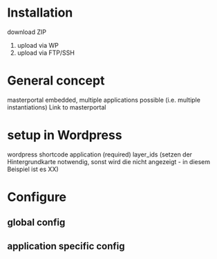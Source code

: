# Installation
download ZIP 
1) upload via WP
2) upload via FTP/SSH

# General concept
masterportal embedded, multiple applications possible (i.e. multiple instantiations)
Link to masterportal

# setup in Wordpress

wordpress shortcode
    application (required)
    layer_ids (setzen der Hintergrundkarte notwendig, sonst wird die nicht angezeigt - in diesem Beispiel ist es XX)

# Configure
## global config
## application specific config


